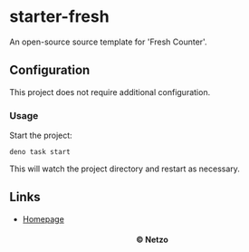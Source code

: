 # starter-fresh

An open-source source template for 'Fresh Counter'.

## Configuration

This project does not require additional configuration.

### Usage

Start the project:

```
deno task start
```

This will watch the project directory and restart as necessary.

## Links

- [Homepage](https://app.netzo.io/templates/starter-fresh)

<div align="center">
  <h4>© Netzo</h4>
</div>
